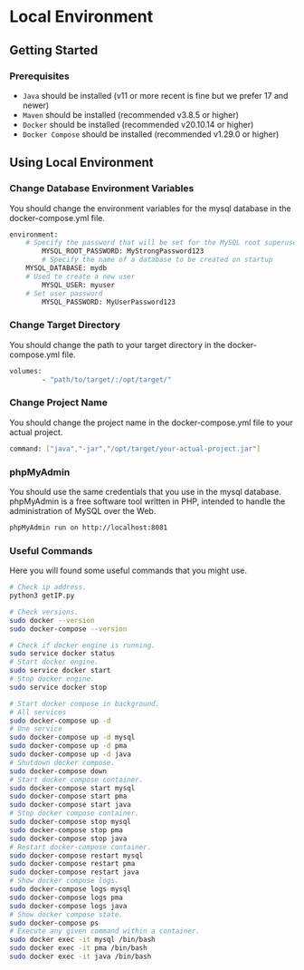 # Local Environment

## Getting Started

### Prerequisites
- `Java` should be installed (v11 or more recent is fine but we prefer 17 and newer)
- `Maven` should be installed (recommended v3.8.5 or higher)
- `Docker` should be installed (recommended v20.10.14 or higher)
- `Docker Compose` should be installed (recommended v1.29.0 or higher)

## Using Local Environment

### Change Database Environment Variables
You should change the environment variables for the mysql database in the docker-compose.yml file.
```sh
environment:
	# Specify the password that will be set for the MySQL root superuser account
        MYSQL_ROOT_PASSWORD: MyStrongPassword123
        # Specify the name of a database to be created on startup
	MYSQL_DATABASE: mydb
	# Used to create a new user
        MYSQL_USER: myuser
	# Set user password
        MYSQL_PASSWORD: MyUserPassword123
```

### Change Target Directory
You should change the path to your target directory in the docker-compose.yml file.
```sh
volumes:
        - "path/to/target/:/opt/target/"
```

### Change Project Name
You should change the project name in the docker-compose.yml file to your actual project.
```sh
command: ["java","-jar","/opt/target/your-actual-project.jar"]
```

### phpMyAdmin
You should use the same credentials that you use in the mysql database. 
phpMyAdmin is a free software tool written in PHP, intended to handle the administration of MySQL over the Web.
```sh
phpMyAdmin run on http://localhost:8081
```

### Useful Commands
Here you will found some useful commands that you might use.
```sh
# Check ip address.
python3 getIP.py

# Check versions.
sudo docker --version
sudo docker-compose --version

# Check if docker engine is running.
sudo service docker status
# Start docker engine.
sudo service docker start
# Stop docker engine.
sudo service docker stop

# Start docker compose in background.
# All services
sudo docker-compose up -d
# One service
sudo docker-compose up -d mysql
sudo docker-compose up -d pma
sudo docker-compose up -d java
# Shutdown docker compose.
sudo docker-compose down
# Start docker compose container.
sudo docker-compose start mysql
sudo docker-compose start pma
sudo docker-compose start java
# Stop docker compose container.
sudo docker-compose stop mysql
sudo docker-compose stop pma
sudo docker-compose stop java
# Restart docker-compose container.
sudo docker-compose restart mysql
sudo docker-compose restart pma
sudo docker-compose restart java
# Show docker compose logs.
sudo docker-compose logs mysql
sudo docker-compose logs pma
sudo docker-compose logs java
# Show docker compose state.
sudo docker-compose ps
# Execute any given command within a container.
sudo docker exec -it mysql /bin/bash
sudo docker exec -it pma /bin/bash
sudo docker exec -it java /bin/bash
```
